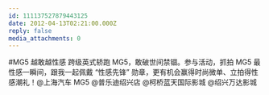 ```yaml
---
id: 111137527879443125
date: 2012-04-13T02:21:00.000Z
reply: false
media_attachments: 0
---
```


#MG5 越敢越性感 跨级英式轿跑 MG5，敢破世间禁锢。参与活动，抓拍 MG5 最性感一瞬间，跟我一起佩戴 “性感先锋” 勋章，更有机会赢得时尚微单、立拍得性感潮礼！@上海汽车 MG5 @普乐迪绍兴店 @柯桥蓝天国际影城 @绍兴万达影城 ​​​​

